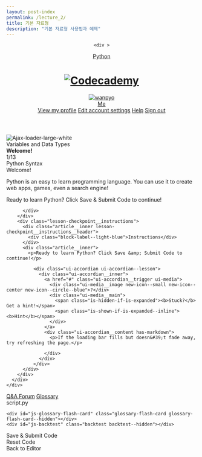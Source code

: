 ```yaml
---
layout: post-index
permalink: /lecture_2/
title: 기본 자료형
description: "기본 자료형 사용법과 예제"
---
```



<!DOCTYPE html>
<html class=' composer' dir='ltr' lang='en' xmlns:fb='https://www.facebook.com/2008/fbml' xmlns:og='http://ogp.me/ns#' xmlns='http://www.w3.org/1999/xhtml'>
<head>
<script>

  (function(i,s,o,g,r,a,m){i['GoogleAnalyticsObject']=r;i[r]=i[r]||function(){
  (i[r].q=i[r].q||[]).push(arguments)},i[r].l=1*new Date();a=s.createElement(o),
  m=s.getElementsByTagName(o)[0];a.async=1;a.src=g;m.parentNode.insertBefore(a,m)
  })(window,document,'script','//www.google-analytics.com/analytics.js','ga');

  ga('create', 'UA-25136408-1', 'codecademy.com');
  ga('send', 'pageview');

  // Sets a ga-custom-dimension on the "hit"
  // - This usage: Indicates that the view was using the non-rebrand (old world)
  ga('set', 'eng:deprecated', "old-ui");

  // chartbeat
  var _sf_startpt=(new Date()).getTime();

// Generic
var root_url = "http://www.codecademy.com/";

// CCDATA
window.CCDATA = {};
CCDATA.env = 'production';
CCDATA.request_host = 'www.codecademy.com';

CCDATA.secureSandboxIndexPath = 'http://cdn-production.codecademy.com/assets/secure/index-c5bf1319f62cb07c26239e761a9ed5c9.html';

CCDATA.asset_host = 'cdn-production.codecademy.com';
CCDATA.assets_compiled = true;

CCDATA.available_locales = 'en|ko|fa|ru|es-AR|ja|fr|zh|fr-FR|pt-BR|de|ky-KG|es|pt|ar';

CCDATA.API_HOST = '/api';

  CCDATA.current_user = {"_id":"54510d5f80ff3310580002c5","created_at":"2014-10-29T11%3A53%3A03-04%3A00","url":"http%3A%2F%2Fwww.codecademy.com%2Fusers%2Fwanpyo","username":"wanpyo","handle":"wanpyo","email":"abcdfo506%40naver.com","name":"","profile_image_url":"http%3A%2F%2Fwww.gravatar.com%2Favatar%2Fbdfe58b3b6965816e1a16470a98cc71a%3Fs%3D140%26d%3Dretro","points":0,"total_points":0,"roles":[],"enabled_experiments":[],"deleted":false};
  CCDATA.current_user.authentication_token = "44RrfMJYcvGUw5yZYoy7"



</script>


<title>Python Syntax | Codecademy</title>
<meta charset='utf-8'>
<meta content='IE=edge,chrome=1' http='{:equiv=&gt;"X-UA-Compatible"}'>
<meta content="Codecademy is the easiest way to learn how to code. It's interactive, fun, and you can do it with your friends." name='description'>
<link href='/favicon.ico' rel='shortcut icon'>
<link href='/blog.rss' rel='alternate' title='Codecademy Blog' type='application/rss+xml'>
<meta content='width=device-width, initial-scale=1.0, user-scalable=no' name='viewport'>



<meta property="fb:app_id" content="212500508799908"/>
<meta property="og:url" content="http://www.codecademy.com/courses/introduction-to-python-6WeG3/0/1?curriculum_id=4f89dab3d788890003000096"/>
<meta property="og:site_name" content="Codecademy"/>

  <meta property="og:type" content="article"/>
  <meta property="og:title" content="Python Syntax"/>
  <meta property="og:description" content="Codecademy is the easiest way to learn how to code. It&#x27;s interactive, fun, and you can do it with your friends."/>


<meta content="authenticity_token" name="csrf-param" />
<meta content="A7C8RXnQs93rCz/IUw4qCFrV08Lm/DRwSii/18epq7I=" name="csrf-token" />

  <link href="http://cdn-production.codecademy.com/assets/application-ltr-4773cb2fd527655d4c7db84e17ce1b67.css" media="screen" rel="stylesheet" type="text/css" />

<link href="http://fonts.googleapis.com/css?family=Open+Sans:100,400,700" media="screen" rel="stylesheet" type="text/css" />
<link href="http://cdn-production.codecademy.com/assets/rebrand/layouts/patch-db27df937e1166ce5a799048d8d7a137.css" media="screen" rel="stylesheet" type="text/css" />

<!--[if gte IE 9]>
<style type="text/css">
  .gradient {filter: none;}
</style>
<![endif]-->

<script src="http://cdn-production.codecademy.com/assets/templates/widgets-en-81534a78963be1efb02824cb3b86c135.js" type="text/javascript"></script>
</head>
<body class='projects show signed_in composer'>
  <script>
  CCDATA.codexHosts = ["http://54.243.202.158:80","http://54.243.202.158:443"];
  CCDATA.codexCredentials = ["1414598007","introduction-to-python-6WeG3.wanpyo","03712ad87ab9e2601083db7448d68032f88a92a6"];
  </script>


<script src="http://cdn-production.codecademy.com/assets/templates/composer-en-c65dd524db77b8b51b0478343b33b977.js" type="text/javascript"></script>


<input type="hidden" id="data-source" value="conserv"/>

<script>
  CCDATA.composer = {};
  CCDATA.composer.experiments = {};
  CCDATA.composer.lastHint = {};
  CCDATA.composer.backtestType = 'cached_invalid_answers';
  CCDATA.composer.course = {"_id":"4fcba68767e7c1000304119b","name":"Python Syntax","projects":[{"id":"4fcbf771153c8a0003022c6a","checkpoints":[{"_id":"4fcbf772c120ab00030236fd","index":0,"code_reset":true,"default_files":[{"filename":"script.py","content":"print \"Welcome to Python!\""}],"entry":"Python is an easy to learn programming language. You can use it to create web apps, games, even a search engine!\n\nReady to learn Python? Click Save \u0026 Submit Code to continue!","entry_html":"\u003Cp\u003EPython is an easy to learn programming language. You can use it to create web apps, games, even a search engine!\u003C/p\u003E\n\n\u003Cp\u003EReady to learn Python? Click Save \u0026amp; Submit Code to continue!\u003C/p\u003E\n","external_resources":["https://ajax.googleapis.com/ajax/libs/jquery/1.7.1/jquery.min.js"],"hint":"If the loading bar fills but doesn't fade away, try refreshing the page.","hint_html":"\u003Cp\u003EIf the loading bar fills but doesn\u0026#39;t fade away, try refreshing the page.\u003C/p\u003E\n","instruction":"Ready to learn Python? Click Save \u0026 Submit Code to continue!","instruction_html":"\u003Cp\u003EReady to learn Python? Click Save \u0026amp; Submit Code to continue!\u003C/p\u003E\n","name":"Welcome!","test_functions":"return True\n","preview_button":false,"is_current_checkpoint":true},{"_id":"4fd2aa84e17f5c000300562b","index":1,"code_reset":true,"default_files":[{"filename":"script.py","content":"# Write your code below!\n"}],"entry":"Creating web apps, games, and search engines all involve storing and working with different types of data. They do so using **variables**. A **variable** stores a piece of data, and gives it a specific name.\n\nFor example:\n\n```\nspam = 5\n```\n\nThe variable `spam` now stores the number `5`.","entry_html":"\u003Cp\u003ECreating web apps, games, and search engines all involve storing and working with different types of data. They do so using \u003Cstrong\u003Evariables\u003C/strong\u003E. A \u003Cstrong\u003Evariable\u003C/strong\u003E stores a piece of data, and gives it a specific name.\u003C/p\u003E\n\n\u003Cp\u003EFor example:\u003C/p\u003E\n\n\u003Cpre\u003E\u003Ccode\u003Espam = 5\n\u003C/code\u003E\u003C/pre\u003E\n\n\u003Cp\u003EThe variable \u003Ccode\u003Espam\u003C/code\u003E now stores the number \u003Ccode\u003E5\u003C/code\u003E.\u003C/p\u003E\n","external_resources":["https://ajax.googleapis.com/ajax/libs/jquery/1.7.1/jquery.min.js"],"hint":"Make sure to put `my_variable` on the left side of the `=`, and `10` on the right.\n\nYou will notice that the window says \"None\" in it when you run the code. This is the \"result\" of your code, but you can generally ignore it.","hint_html":"\u003Cp\u003EMake sure to put \u003Ccode\u003Emy_variable\u003C/code\u003E on the left side of the \u003Ccode\u003E=\u003C/code\u003E, and \u003Ccode\u003E10\u003C/code\u003E on the right.\u003C/p\u003E\n\n\u003Cp\u003EYou will notice that the window says \u0026quot;None\u0026quot; in it when you run the code. This is the \u0026quot;result\u0026quot; of your code, but you can generally ignore it.\u003C/p\u003E\n","instruction":"1. Set the variable `my_variable` equal to the value `10`.\n2. Click the Save \u0026 Submit button to run your code.","instruction_html":"\u003Col\u003E\n\u003Cli\u003ESet the variable \u003Ccode\u003Emy_variable\u003C/code\u003E equal to the value \u003Ccode\u003E10\u003C/code\u003E.\u003C/li\u003E\n\u003Cli\u003EClick the Save \u0026amp; Submit button to run your code.\u003C/li\u003E\n\u003C/ol\u003E\n","name":"Variables","test_functions":"try:\n\tmy_variable\nexcept NameError:\n\treturn \"Did you remember to create a variable called my_variable?\"\n\nif error:\n\treturn \"Your code looks a bit off. Check the Hint if you need help! Here's the error message: \" + str(error)\n\nif my_variable != 10:\n\treturn \"The variable should contain the value 10.\"\n\t\nreturn True\n","preview_button":false,"is_current_checkpoint":false},{"_id":"4fd2acfdb5b9fe000300601e","index":2,"code_reset":true,"default_files":[{"filename":"script.py","content":"# Set the variables to the values listed in the instructions!\n\n"}],"entry":"Great! You just stored a number in a variable. Numbers are one data type we use in programming. A second data type is called a **boolean**. \n\nA **boolean** is like a light switch. It can only have two values. Just like a light switch can only be on or off, a boolean can only be `True` or `False`.\n\nYou can use variables to store booleans like this:\n\n```\na = True\nb = False\n```","entry_html":"\u003Cp\u003EGreat! You just stored a number in a variable. Numbers are one data type we use in programming. A second data type is called a \u003Cstrong\u003Eboolean\u003C/strong\u003E. \u003C/p\u003E\n\n\u003Cp\u003EA \u003Cstrong\u003Eboolean\u003C/strong\u003E is like a light switch. It can only have two values. Just like a light switch can only be on or off, a boolean can only be \u003Ccode\u003ETrue\u003C/code\u003E or \u003Ccode\u003EFalse\u003C/code\u003E.\u003C/p\u003E\n\n\u003Cp\u003EYou can use variables to store booleans like this:\u003C/p\u003E\n\n\u003Cpre\u003E\u003Ccode\u003Ea = True\nb = False\n\u003C/code\u003E\u003C/pre\u003E\n","external_resources":["https://ajax.googleapis.com/ajax/libs/jquery/1.7.1/jquery.min.js"],"hint":"Remember to capitalize `True`!","hint_html":"\u003Cp\u003ERemember to capitalize \u003Ccode\u003ETrue\u003C/code\u003E!\u003C/p\u003E\n","instruction":"Set the following variables to the corresponding values:\n\n1. `my_int` to the value `7`\n2. `my_float` to the value `1.23`\n3. `my_bool` to the value `True`","instruction_html":"\u003Cp\u003ESet the following variables to the corresponding values:\u003C/p\u003E\n\n\u003Col\u003E\n\u003Cli\u003E\u003Ccode\u003Emy_int\u003C/code\u003E to the value \u003Ccode\u003E7\u003C/code\u003E\u003C/li\u003E\n\u003Cli\u003E\u003Ccode\u003Emy_float\u003C/code\u003E to the value \u003Ccode\u003E1.23\u003C/code\u003E\u003C/li\u003E\n\u003Cli\u003E\u003Ccode\u003Emy_bool\u003C/code\u003E to the value \u003Ccode\u003ETrue\u003C/code\u003E\u003C/li\u003E\n\u003C/ol\u003E\n","name":"Booleans","test_functions":"try:\n\tmy_int\nexcept NameError:\n\treturn \"Did you define a variable called my_int?\"\n\ntry:\n\tmy_float\nexcept NameError:\n\treturn \"Did you define a variable called my_float?\"\n\ntry:\n\tmy_bool\nexcept NameError:\n\treturn \"Did you define a variable called my_bool?\"\n\nif my_int != 7:\n\treturn \"The variable my_int should have the value 7.\"\n\nif my_float != 1.23:\n\treturn \"The variable my_float should have the value 1.23.\"\n\t\nif my_bool != True:\n\treturn \"The variable my_bool should have the value True.\"\n\n\"\"\" Cant print from SCT in current setup\nprint \"Python detected the following datatypes:\"\nprint \"my_int is of\", type(my_int)\nprint \"my_float is of\", type(my_float)\nprint \"my_bool is of\", type(my_bool)\n\"\"\"\n\nif error: \n    return \"Something in your code isn't right! Reread the instructions and check the hint for some help. Here's the error message: \" + str(error)\nreturn True\n","preview_button":false,"is_current_checkpoint":false},{"_id":"4fd2aff3b5b9fe000300684b","index":3,"code_reset":true,"default_files":[{"filename":"script.py","content":"# my_int is set to 7 below. What do you think\n# will happen if we reset it to 3 and print the result?\n\nmy_int = 7\n\n# Change the value of my_int to 3 on line 8!\n\nmy_int =\n\n# Here's some code that will print my_int to the console:\n# The print keyword will be covered in detail soon!\n\nprint my_int"}],"entry":"Now you know how to use variables to store values.\n\nSay `my_int = 7`. You can change the value of a variable by \"reassigning\" it, like this:\n\n```\nmy_int = 3\n```","entry_html":"\u003Cp\u003ENow you know how to use variables to store values.\u003C/p\u003E\n\n\u003Cp\u003ESay \u003Ccode\u003Emy_int = 7\u003C/code\u003E. You can change the value of a variable by \u0026quot;reassigning\u0026quot; it, like this:\u003C/p\u003E\n\n\u003Cpre\u003E\u003Ccode\u003Emy_int = 3\n\u003C/code\u003E\u003C/pre\u003E\n","external_resources":["https://ajax.googleapis.com/ajax/libs/jquery/1.7.1/jquery.min.js"],"hint":"All you need to do is type `3` after the equals sign on line 8.","hint_html":"\u003Cp\u003EAll you need to do is type \u003Ccode\u003E3\u003C/code\u003E after the equals sign on \u003Ca href=\"javascript:void(0)\" class=\"line-no\" data-from=\"8\" data-to=\"\"\u003Eline 8\u003C/a\u003E.\u003C/p\u003E\n","instruction":"Try it and see! Change the value of `my_int` from `7` to `3` in the editor","instruction_html":"\u003Cp\u003ETry it and see! Change the value of \u003Ccode\u003Emy_int\u003C/code\u003E from \u003Ccode\u003E7\u003C/code\u003E to \u003Ccode\u003E3\u003C/code\u003E in the editor\u003C/p\u003E\n","name":"You've Been Reassigned","test_functions":"if error:\n\treturn \"Did you remember to complete the code on line 8? Your code threw the following error: \" + str(error)\n\t\ntry:\n    if my_int != 3:\n    \treturn \"It looks like my_int is %s instead of 3.\" % str(my_int)\nexcept NameError as ne:\n    return \"Make sure that my_int is properly defined! Your code threw the following NameError: \" + str(ne)\nexcept Exception as e:\n    return \"Your code seems to have the following error: \" + str(e)\n    \nreturn True\n","preview_button":false,"is_current_checkpoint":false}],"description":"Python was developed to be clear, powerful, and fun to use. We'll start with a quick note on what Python is and how it's used, then we'll jump right into writing code! This course assumes no prior knowledge in Python.","name":"Variables and Data Types","checkpoints_count":4,"completed_checkpoints_count":0,"is_current_project":true,"index":0,"completed":false,"author":{"_id":"4f04f1847057120003006c12","handle":"Eric Weinstein","profile_image_url":"https://codecademy-production.s3.amazonaws.com/profile_thumbnail/50b7d7b3cf6c0f9b11000087_795211733.jpg?AWSAccessKeyId=AKIAI7LDEVVIL32I5WXQ\u0026Expires=1414601607\u0026Signature=bDzdMOBQcYm2P6D4vJ2R6EaXAGc%3D","self_url":"/v1/users/4f04f1847057120003006c12"},"continue_to_section":{"name":"Whitespace and Statements","url":"http://www.codecademy.com/courses/introduction-to-python-6WeG3/1?curriculum_id=4f89dab3d788890003000096"}},{"id":"4fcba68767e7c1000304119c","checkpoints":[{"_id":"4fcd6741b84bbb0003024e1b","index":0,"code_reset":true,"default_files":[{"filename":"script.py","content":"def spam():\neggs = 12\nreturn eggs\n        \nprint spam()"}],"entry":"In Python, whitespace is used to structure code. Whitespace is important, so you have to be careful with how you use it.","entry_html":"\u003Cp\u003EIn Python, whitespace is used to structure code. Whitespace is important, so you have to be careful with how you use it.\u003C/p\u003E\n","external_resources":["https://ajax.googleapis.com/ajax/libs/jquery/1.7.1/jquery.min.js"],"hint":null,"hint_html":null,"instruction":"The code on the right is badly formatted. Hit \"Save \u0026 Submit Code\" to see what happens.\n\nYou should see an error message. We'll fix it in the next exercise!","instruction_html":"\u003Cp\u003EThe code on the right is badly formatted. Hit \u0026quot;Save \u0026amp; Submit Code\u0026quot; to see what happens.\u003C/p\u003E\n\n\u003Cp\u003EYou should see an error message. We\u0026#39;ll fix it in the next exercise!\u003C/p\u003E\n","name":"Whitespace","test_functions":"if type(error) == IndentationError:\n\tprint \"This code is badly formatted on purpose! Go on to the next exercise to see correct formatting.\"\nreturn True\n","preview_button":false,"is_current_checkpoint":false},{"_id":"4fd2b467e17f5c0003006fc8","index":1,"code_reset":true,"default_files":[{"filename":"script.py","content":"def spam():\neggs = 12\nreturn eggs\n        \nprint spam()"}],"entry":"Now let's examine the error from the last lesson:\n\n```\nIndentationError: expected an indented block\n```\n\nYou'll get this error whenever your whitespace is off. ","entry_html":"\u003Cp\u003ENow let\u0026#39;s examine the error from the last lesson:\u003C/p\u003E\n\n\u003Cpre\u003E\u003Ccode\u003EIndentationError: expected an indented block\n\u003C/code\u003E\u003C/pre\u003E\n\n\u003Cp\u003EYou\u0026#39;ll get this error whenever your whitespace is off. \u003C/p\u003E\n","external_resources":["https://ajax.googleapis.com/ajax/libs/jquery/1.7.1/jquery.min.js"],"hint":"Your code should look something like this:\n\n```python\ndef spam():\n    eggs = 12\n    return eggs\n\nprint spam()\n```","hint_html":"\u003Cp\u003EYour code should look something like this:\u003C/p\u003E\n\n\u003Cpre\u003E\u003Ccode class=\"python\"\u003Edef spam():\n    eggs = 12\n    return eggs\n\nprint spam()\n\u003C/code\u003E\u003C/pre\u003E\n","instruction":"Properly indent the code with four spaces before eggs on line 2 and another four before return on line 3.\n\nYou should indent your code with four spaces.","instruction_html":"\u003Cp\u003EProperly indent the code with four spaces before eggs on \u003Ca href=\"javascript:void(0)\" class=\"line-no\" data-from=\"2\" data-to=\"\"\u003Eline 2\u003C/a\u003E and another four before return on \u003Ca href=\"javascript:void(0)\" class=\"line-no\" data-from=\"3\" data-to=\"\"\u003Eline 3\u003C/a\u003E.\u003C/p\u003E\n\n\u003Cp\u003EYou should indent your code with four spaces.\u003C/p\u003E\n","name":"Whitespace Means Right Space","test_functions":"if error:\n\treturn \"Check your indentation and make sure your code is correct. Check the hint if you need help. Your code threw the following error: \" + str(error)\n\nif spam() != 12:\n\treturn \"Did you indent lines 2 and 3 with four spaces?\"\nif len(CC.prints()) \u003C 1:\n\treturn \"It looks like you didn't print anything! Make sure not to indent the print statement!\"\nreturn True\n","preview_button":false,"is_current_checkpoint":false},{"_id":"4fd2b5c672cf5000030074fd","index":2,"code_reset":true,"default_files":[{"filename":"script.py","content":""}],"entry":"The window in the top right corner of the page is called the interpreter. The interpreter runs your code line by line, and checks for any errors.\n\n```python\ncats = 3\n```\n\nIn the above example, we create a variable `cats` and assign it the value of `3`.","entry_html":"\u003Cp\u003EThe window in the top right corner of the page is called the interpreter. The interpreter runs your code line by line, and checks for any errors.\u003C/p\u003E\n\n\u003Cpre\u003E\u003Ccode class=\"python\"\u003Ecats = 3\n\u003C/code\u003E\u003C/pre\u003E\n\n\u003Cp\u003EIn the above example, we create a variable \u003Ccode\u003Ecats\u003C/code\u003E and assign it the value of \u003Ccode\u003E3\u003C/code\u003E.\u003C/p\u003E\n","external_resources":["https://ajax.googleapis.com/ajax/libs/jquery/1.7.1/jquery.min.js"],"hint":"Remember, you assign values with the `=` sign, like so:\n\n```python\nexample_variable = True\n```","hint_html":"\u003Cp\u003ERemember, you assign values with the \u003Ccode\u003E=\u003C/code\u003E sign, like so:\u003C/p\u003E\n\n\u003Cpre\u003E\u003Ccode class=\"python\"\u003Eexample_variable = True\n\u003C/code\u003E\u003C/pre\u003E\n","instruction":"1. Create a variable called `spam` and assign it the value of `True`.\n2. Create a variable called `eggs` and assign it the value of `False`.","instruction_html":"\u003Col\u003E\n\u003Cli\u003ECreate a variable called \u003Ccode\u003Espam\u003C/code\u003E and assign it the value of \u003Ccode\u003ETrue\u003C/code\u003E.\u003C/li\u003E\n\u003Cli\u003ECreate a variable called \u003Ccode\u003Eeggs\u003C/code\u003E and assign it the value of \u003Ccode\u003EFalse\u003C/code\u003E.\u003C/li\u003E\n\u003C/ol\u003E\n","name":"A Matter of Interpretation","test_functions":"try:\n\tspam\nexcept NameError:\n\treturn \"Did you define a variable called spam?\"\n\ntry:\n\teggs\nexcept NameError:\n\treturn \"Did you define a variable called eggs?\"\n\nif error:\n\treturn \" You have an error in your code! Look for variable name typos or improper use of the = operator. And check the error message for more details: \" + str(error)\n\t\nif not (spam is True):\n\treturn \"The variable spam should have the value True!\"\nif not (eggs is False):\n\treturn \"The variable eggs should have the value False!\"\n\nreturn True\n","preview_button":false,"is_current_checkpoint":false}],"description":"Now that you're getting the hang of variables, values, and assignment (think of them like the subjects, objects, and verbs of English sentences), let's take a look at whitespace and statements: the sentences of our new Python language.","name":"Whitespace and Statements","checkpoints_count":3,"completed_checkpoints_count":0,"is_current_project":false,"index":1,"completed":false,"author":{"_id":"4f04f1847057120003006c12","handle":"Eric Weinstein","profile_image_url":"https://codecademy-production.s3.amazonaws.com/profile_thumbnail/50b7d7b3cf6c0f9b11000087_795211733.jpg?AWSAccessKeyId=AKIAI7LDEVVIL32I5WXQ\u0026Expires=1414601607\u0026Signature=bDzdMOBQcYm2P6D4vJ2R6EaXAGc%3D","self_url":"/v1/users/4f04f1847057120003006c12"},"continue_to_section":{"name":"Comments","url":"http://www.codecademy.com/courses/introduction-to-python-6WeG3/2?curriculum_id=4f89dab3d788890003000096"}},{"id":"4fd01880459159000302d648","checkpoints":[{"_id":"4fd01881891c87000302de05","index":0,"code_reset":true,"default_files":[{"filename":"script.py","content":"\n\nmysterious_variable = 42"}],"entry":"You probably saw us use the `#` sign a few times in earlier exercises.  The `#` sign is for comments. A comment is a line of text that Python won't try to run as code. It's just for humans to read.\n\nComments make your program easier to understand. When you look back at your code or others want to collaborate with you, they can read your comments and easily figure out what your code does.","entry_html":"\u003Cp\u003EYou probably saw us use the \u003Ccode\u003E#\u003C/code\u003E sign a few times in earlier exercises.  The \u003Ccode\u003E#\u003C/code\u003E sign is for comments. A comment is a line of text that Python won\u0026#39;t try to run as code. It\u0026#39;s just for humans to read.\u003C/p\u003E\n\n\u003Cp\u003EComments make your program easier to understand. When you look back at your code or others want to collaborate with you, they can read your comments and easily figure out what your code does.\u003C/p\u003E\n","external_resources":["https://ajax.googleapis.com/ajax/libs/jquery/1.7.1/jquery.min.js"],"hint":"You comment could be something like this:\n\n```python\n# What is the value of mysterious_variable?\n```\n\nNote that if you delete `mysterious_variable`, you may see an error in the console. You can ignore it. ","hint_html":"\u003Cp\u003EYou comment could be something like this:\u003C/p\u003E\n\n\u003Cpre\u003E\u003Ccode class=\"python\"\u003E# What is the value of mysterious_variable?\n\u003C/code\u003E\u003C/pre\u003E\n\n\u003Cp\u003ENote that if you delete \u003Ccode\u003Emysterious_variable\u003C/code\u003E, you may see an error in the console. You can ignore it. \u003C/p\u003E\n","instruction":"Write a comment on line 1. Make sure it starts with `#`. It can say anything you like.","instruction_html":"\u003Cp\u003EWrite a comment on \u003Ca href=\"javascript:void(0)\" class=\"line-no\" data-from=\"1\" data-to=\"\"\u003Eline 1\u003C/a\u003E. Make sure it starts with \u003Ccode\u003E#\u003C/code\u003E. It can say anything you like.\u003C/p\u003E\n","name":"Single Line Comments","test_functions":"if not '#' in code:\n\treturn \"Did you include a comment in your code?\"\ntry:\n    return True\nexcept SyntaxError: #error may be thrown if the only thing in the code is a comment\n\treturn True","preview_button":false,"is_current_checkpoint":false},{"_id":"4fd2bac8b5ef32000300820b","index":1,"code_reset":true,"default_files":[{"filename":"script.py","content":""}],"entry":"The `#` sign will only comment out a single line. While you could write a multi-line comment, starting each line with `#`, that can be a pain.\n\nInstead, for multi-line comments, you can include the whole block in a set of triple quotation marks:\n\n```\n\"\"\"Sipping from your cup 'til it runneth over,\nHoly Grail.\n\"\"\"\n```","entry_html":"\u003Cp\u003EThe \u003Ccode\u003E#\u003C/code\u003E sign will only comment out a single line. While you could write a multi-line comment, starting each line with \u003Ccode\u003E#\u003C/code\u003E, that can be a pain.\u003C/p\u003E\n\n\u003Cp\u003EInstead, for multi-line comments, you can include the whole block in a set of triple quotation marks:\u003C/p\u003E\n\n\u003Cpre\u003E\u003Ccode\u003E\u0026quot;\u0026quot;\u0026quot;Sipping from your cup \u0026#39;til it runneth over,\nHoly Grail.\n\u0026quot;\u0026quot;\u0026quot;\n\u003C/code\u003E\u003C/pre\u003E\n","external_resources":["https://ajax.googleapis.com/ajax/libs/jquery/1.7.1/jquery.min.js"],"hint":"Your multiline comment is just a regular phrase or sentence starting with `\"\"\"` and ending with `\"\"\"`. No `#` needed at all!","hint_html":"\u003Cp\u003EYour multiline comment is just a regular phrase or sentence starting with \u003Ccode\u003E\u0026quot;\u0026quot;\u0026quot;\u003C/code\u003E and ending with \u003Ccode\u003E\u0026quot;\u0026quot;\u0026quot;\u003C/code\u003E. No \u003Ccode\u003E#\u003C/code\u003E needed at all!\u003C/p\u003E\n","instruction":"Write a multi-line comment in the editor. It can be any text you'd like!","instruction_html":"\u003Cp\u003EWrite a multi-line comment in the editor. It can be any text you\u0026#39;d like!\u003C/p\u003E\n","name":"Multi-Line Comments","test_functions":"if error:\n\treturn \"Your code looks a bit off. Check the Hint if you need help! Your code threw the following error: \" + str(error)\n\nif not '\"\"\"' in code and not \"'''\" in code:\n\treturn \"Did you remember to write a multi-line comment?\"\n\nreturn True\n","preview_button":false,"is_current_checkpoint":false}],"description":"Good comments make programs more readable and will help you diagnose problems when they arise. Get in the habit of commenting up your code!","name":"Comments","checkpoints_count":2,"completed_checkpoints_count":0,"is_current_project":false,"index":2,"completed":false,"author":{"_id":"4f04f1847057120003006c12","handle":"Eric Weinstein","profile_image_url":"https://codecademy-production.s3.amazonaws.com/profile_thumbnail/50b7d7b3cf6c0f9b11000087_795211733.jpg?AWSAccessKeyId=AKIAI7LDEVVIL32I5WXQ\u0026Expires=1414601607\u0026Signature=bDzdMOBQcYm2P6D4vJ2R6EaXAGc%3D","self_url":"/v1/users/4f04f1847057120003006c12"},"continue_to_section":{"name":"Math Operations","url":"http://www.codecademy.com/courses/introduction-to-python-6WeG3/3?curriculum_id=4f89dab3d788890003000096"}},{"id":"4fd2ab713a16460003005831","checkpoints":[{"_id":"4fd2ab724e68d50003005c5d","index":0,"code_reset":true,"default_files":[{"filename":"script.py","content":"# Set count_to equal to the sum of two big numbers\n\n\n\nprint count_to"}],"entry":"Great! Now let's do some math. You can add, subtract, multiply, divide numbers like this\n\n```python\naddition = 72 + 23\nsubtraction = 108 - 204\nmultiplication = 108 * 0.5\ndivision = 108 / 9\n```","entry_html":"\u003Cp\u003EGreat! Now let\u0026#39;s do some math. You can add, subtract, multiply, divide numbers like this\u003C/p\u003E\n\n\u003Cpre\u003E\u003Ccode class=\"python\"\u003Eaddition = 72 + 23\nsubtraction = 108 - 204\nmultiplication = 108 * 0.5\ndivision = 108 / 9\n\u003C/code\u003E\u003C/pre\u003E\n","external_resources":["https://ajax.googleapis.com/ajax/libs/jquery/1.7.1/jquery.min.js"],"hint":"Remember, you can set a variable equal to a value with\n\n```python\nvariable_name = # Add your value here!\n```","hint_html":"\u003Cp\u003ERemember, you can set a variable equal to a value with\u003C/p\u003E\n\n\u003Cpre\u003E\u003Ccode class=\"python\"\u003Evariable_name = # Add your value here!\n\u003C/code\u003E\u003C/pre\u003E\n","instruction":"Set the variable `count_to` equal to the sum of two big numbers.","instruction_html":"\u003Cp\u003ESet the variable \u003Ccode\u003Ecount_to\u003C/code\u003E equal to the sum of two big numbers.\u003C/p\u003E\n","name":"Math","test_functions":"try:\n\tcount_to\nexcept NameError:\n\treturn \"Did you create a variable called count_to?\"\n\nif error:\n\treturn \"Your code looks a bit off. Check the Hint if you need help! Your code threw the following error: \" + str(error)\n\nif not '+' in code:\n\treturn \"Did you remember to use 30 + 50 in your code?\"\n\nif count_to \u003C= 3:\n\treturn \"Add two big numbers that sum to more than %s.\" % str(count_to)\n\nreturn True\n","preview_button":false,"is_current_checkpoint":false},{"_id":"4fd2c374f361fd000300094e","index":1,"code_reset":true,"default_files":[{"filename":"script.py","content":"#Set eggs equal to 100 using exponentiation on line 3!\n\neggs =\n\nprint eggs"}],"entry":"All that math can be done on a calculator, so why use Python? Because you can combine math with other data types (e.g. **booleans**) and commands to create useful programs. Calculators just stick to numbers. \n\nNow let's work with exponents.\n\n```\neight = 2 ** 3\n```\n\nIn the above example, we create a new variable called `eight` and set it to `8`, or the result of 2 to the power to 3 (2^3).\n\nNotice that we use `**` instead of `*` or the multiplication operator.","entry_html":"\u003Cp\u003EAll that math can be done on a calculator, so why use Python? Because you can combine math with other data types (e.g. \u003Cstrong\u003Ebooleans\u003C/strong\u003E) and commands to create useful programs. Calculators just stick to numbers. \u003C/p\u003E\n\n\u003Cp\u003ENow let\u0026#39;s work with exponents.\u003C/p\u003E\n\n\u003Cpre\u003E\u003Ccode\u003Eeight = 2 ** 3\n\u003C/code\u003E\u003C/pre\u003E\n\n\u003Cp\u003EIn the above example, we create a new variable called \u003Ccode\u003Eeight\u003C/code\u003E and set it to \u003Ccode\u003E8\u003C/code\u003E, or the result of 2 to the power to 3 (2^3).\u003C/p\u003E\n\n\u003Cp\u003ENotice that we use \u003Ccode\u003E**\u003C/code\u003E instead of \u003Ccode\u003E*\u003C/code\u003E or the multiplication operator.\u003C/p\u003E\n","external_resources":["https://ajax.googleapis.com/ajax/libs/jquery/1.7.1/jquery.min.js"],"hint":null,"hint_html":null,"instruction":"Create a new variable called `eggs` and use exponents to set `eggs` equal 100.\n\nTry raising 10 to the power of 2.","instruction_html":"\u003Cp\u003ECreate a new variable called \u003Ccode\u003Eeggs\u003C/code\u003E and use exponents to set \u003Ccode\u003Eeggs\u003C/code\u003E equal 100.\u003C/p\u003E\n\n\u003Cp\u003ETry raising 10 to the power of 2.\u003C/p\u003E\n","name":"Exponentiation","test_functions":"if error:\n    return \"Your code looks a bit off. Check the Hint if you need help! Your code threw the following error: \" + str(error)\n\nif not '**' in code:\n\treturn \"Did you use ** in your code?\"\ntry:\n    if eggs != 100:\n        return \"It looks like eggs is %s instead of 100.\" % str(eggs)\nexcept NameError as ne:\n    return \"Make sure eggs is properly defined! Your code threw the following NameError: \" + str(ne)\nexcept Exception as e:\n    return \"Your code threw the following error: \" + str(e)\nreturn True\n","preview_button":false,"is_current_checkpoint":false},{"_id":"4fd2c37b7d163d0003000ad9","index":2,"code_reset":true,"default_files":[{"filename":"script.py","content":"#Set spam equal to 1 using modulo on line 3!\n\nspam =\n\nprint spam"}],"entry":"Our final operator is **modulo**. **Modulo** returns the remainder from a division. So, if you type `3 % 2`, it will return `1`, because 2 goes into 3 evenly once, with 1 left over.","entry_html":"\u003Cp\u003EOur final operator is \u003Cstrong\u003Emodulo\u003C/strong\u003E. \u003Cstrong\u003EModulo\u003C/strong\u003E returns the remainder from a division. So, if you type \u003Ccode\u003E3 % 2\u003C/code\u003E, it will return \u003Ccode\u003E1\u003C/code\u003E, because 2 goes into 3 evenly once, with 1 left over.\u003C/p\u003E\n","external_resources":["https://ajax.googleapis.com/ajax/libs/jquery/1.7.1/jquery.min.js"],"hint":"Any odd number `% 2` will equal 1 (since dividing any odd number by 2 always leaves 1 as a remainder).\n\nRemember that you can't divide by 0 or you will get an error. Same goes for `%`. `10 % 0` will cause an error!","hint_html":"\u003Cp\u003EAny odd number \u003Ccode\u003E% 2\u003C/code\u003E will equal 1 (since dividing any odd number by 2 always leaves 1 as a remainder).\u003C/p\u003E\n\n\u003Cp\u003ERemember that you can\u0026#39;t divide by 0 or you will get an error. Same goes for \u003Ccode\u003E%\u003C/code\u003E. \u003Ccode\u003E10 % 0\u003C/code\u003E will cause an error!\u003C/p\u003E\n","instruction":"Use modulo to set `spam` equal to `1`. You can use any two numbers that will leave a remainder of `1` to do this.","instruction_html":"\u003Cp\u003EUse modulo to set \u003Ccode\u003Espam\u003C/code\u003E equal to \u003Ccode\u003E1\u003C/code\u003E. You can use any two numbers that will leave a remainder of \u003Ccode\u003E1\u003C/code\u003E to do this.\u003C/p\u003E\n","name":"Modulo","test_functions":"if error:\n    return \"Your code looks a bit off. Check the Hint if you need help! Your code threw the following error: \" + str(error)\n\nif not '%' in code:\n\treturn \"Make sure to use % in your code.\"\ntry:\n    if spam != 1:\n        return \"It looks like spam is %s instead of 1.\" % str(spam)\nexcept NameError as ne:\n    return \"Make sure spam is properly defined! Your code threw the following NameError: \" + str(ne)\nexcept Exception as e:\n    return \"Your code threw the following error: \" + str(e)\n\nreturn True\n","preview_button":false,"is_current_checkpoint":false}],"description":"If all we could do in Python were declare variables and write comments, it wouldn't be very exciting. Thankfully, that's not the case\u2014we can combine and manipulate data to create powerful, flexible programs to suit our needs.","name":"Math Operations","checkpoints_count":3,"completed_checkpoints_count":0,"is_current_project":false,"index":3,"completed":false,"author":{"_id":"4f04f1847057120003006c12","handle":"Eric Weinstein","profile_image_url":"https://codecademy-production.s3.amazonaws.com/profile_thumbnail/50b7d7b3cf6c0f9b11000087_795211733.jpg?AWSAccessKeyId=AKIAI7LDEVVIL32I5WXQ\u0026Expires=1414601607\u0026Signature=bDzdMOBQcYm2P6D4vJ2R6EaXAGc%3D","self_url":"/v1/users/4f04f1847057120003006c12"},"continue_to_section":{"name":"Review","url":"http://www.codecademy.com/courses/introduction-to-python-6WeG3/4?curriculum_id=4f89dab3d788890003000096"}},{"id":"4fd2ab977f4af30003005714","checkpoints":[{"_id":"4fd2ab984f76ab0003005dcf","index":0,"code_reset":true,"default_files":[{"filename":"script.py","content":""}],"entry":"Nice work! So far, you've learned about:\n* **Variables**, which store values for later use\n* **Data types**, such as numbers and booleans\n* **Whitespace**, which separates statements\n* **Comments**, which make your code easier to read\n* **Arithmetic operations**, including `+`, `-`, `*`, `/`, `**`, and `%`","entry_html":"\u003Cp\u003ENice work! So far, you\u0026#39;ve learned about:\u003C/p\u003E\n\n\u003Cul\u003E\n\u003Cli\u003E\u003Cstrong\u003EVariables\u003C/strong\u003E, which store values for later use\u003C/li\u003E\n\u003Cli\u003E\u003Cstrong\u003EData types\u003C/strong\u003E, such as numbers and booleans\u003C/li\u003E\n\u003Cli\u003E\u003Cstrong\u003EWhitespace\u003C/strong\u003E, which separates statements\u003C/li\u003E\n\u003Cli\u003E\u003Cstrong\u003EComments\u003C/strong\u003E, which make your code easier to read\u003C/li\u003E\n\u003Cli\u003E\u003Cstrong\u003EArithmetic operations\u003C/strong\u003E, including \u003Ccode\u003E+\u003C/code\u003E, \u003Ccode\u003E-\u003C/code\u003E, \u003Ccode\u003E*\u003C/code\u003E, \u003Ccode\u003E/\u003C/code\u003E, \u003Ccode\u003E**\u003C/code\u003E, and \u003Ccode\u003E%\u003C/code\u003E\u003C/li\u003E\n\u003C/ul\u003E\n","external_resources":["https://ajax.googleapis.com/ajax/libs/jquery/1.7.1/jquery.min.js"],"hint":"You can use arithmetic operators directly on variables! Remember, `python` squared means `python ** 2`.\n\nNote that the name of the variable `monty_python` has nothing to do with the name of the variables `monty` and `python`. We just decided to use these variable names because Python people love Monty Python's Flying Circus!","hint_html":"\u003Cp\u003EYou can use arithmetic operators directly on variables! Remember, \u003Ccode\u003Epython\u003C/code\u003E squared means \u003Ccode\u003Epython ** 2\u003C/code\u003E.\u003C/p\u003E\n\n\u003Cp\u003ENote that the name of the variable \u003Ccode\u003Emonty_python\u003C/code\u003E has nothing to do with the name of the variables \u003Ccode\u003Emonty\u003C/code\u003E and \u003Ccode\u003Epython\u003C/code\u003E. We just decided to use these variable names because Python people love Monty Python\u0026#39;s Flying Circus!\u003C/p\u003E\n","instruction":"Let's put our knowledge to work.\n\n1. Write a single-line comment on line 1. It can be anything! (Make sure it starts with `#`)\n2. Set the variable `monty` equal to `True`.\n3. Set another variable `python` equal to `1.234`.\n4. Set a third variable `monty_python` equal to `python` squared.","instruction_html":"\u003Cp\u003ELet\u0026#39;s put our knowledge to work.\u003C/p\u003E\n\n\u003Col\u003E\n\u003Cli\u003EWrite a single-line comment on \u003Ca href=\"javascript:void(0)\" class=\"line-no\" data-from=\"1\" data-to=\"\"\u003Eline 1\u003C/a\u003E. It can be anything! (Make sure it starts with \u003Ccode\u003E#\u003C/code\u003E)\u003C/li\u003E\n\u003Cli\u003ESet the variable \u003Ccode\u003Emonty\u003C/code\u003E equal to \u003Ccode\u003ETrue\u003C/code\u003E.\u003C/li\u003E\n\u003Cli\u003ESet another variable \u003Ccode\u003Epython\u003C/code\u003E equal to \u003Ccode\u003E1.234\u003C/code\u003E.\u003C/li\u003E\n\u003Cli\u003ESet a third variable \u003Ccode\u003Emonty_python\u003C/code\u003E equal to \u003Ccode\u003Epython\u003C/code\u003E squared.\u003C/li\u003E\n\u003C/ol\u003E\n","name":"Bringing It All Together","test_functions":"try:\n\tmonty\nexcept NameError:\n\treturn \"Did you create a variable called monty?\"\n\ntry: \n\tpython\nexcept NameError:\n\treturn \"Did you create a variable called python?\"\n\ntry:\n\tmonty_python\nexcept NameError:\n\treturn \"Did you create a variable called monty_python?\"\n\nif error:\n\treturn \"Your code looks a bit off. Feel free to peek back at earlier exercises if you need help! Your code threw the following error: \" + str(error)\n\nif not '#' in code:\n\treturn \"Did you remember to add your comment on line 1?\"\n\nif not (monty is True):\n\treturn \"Did you set the monty variable to True?\"\n\nif python != 1.234:\n\treturn \"It looks like python is %s instead of 1.234.\" % str(python)\n\nif monty_python != python ** 2:\n\treturn \"It looks like monty_python is not equal to python squared.\"\n\nreturn True\n","preview_button":false,"is_current_checkpoint":false}],"description":"Rock on! Let's take a minute to review what you've learned.","name":"Review","checkpoints_count":1,"completed_checkpoints_count":0,"is_current_project":false,"index":4,"completed":false,"author":{"_id":"4f04f1847057120003006c12","handle":"Eric Weinstein","profile_image_url":"https://codecademy-production.s3.amazonaws.com/profile_thumbnail/50b7d7b3cf6c0f9b11000087_795211733.jpg?AWSAccessKeyId=AKIAI7LDEVVIL32I5WXQ\u0026Expires=1414601607\u0026Signature=bDzdMOBQcYm2P6D4vJ2R6EaXAGc%3D","self_url":"/v1/users/4f04f1847057120003006c12"},"continue_to_course":{"name":"Tip Calculator","url":"http://www.codecademy.com/courses/python-beginner-GB6hM/?curriculum_id=4f89dab3d788890003000096"}}],"mode":"cli","language":"Python","is_php":false,"return_to":{"name":"Python","url":"http://www.codecademy.com/en/tracks/python"},"project_index":0,"course_progress_percentage":0,"course_exercises_index":1,"course_exercises_total":13,"continue_to_course":{"name":"Tip Calculator","url":"http://www.codecademy.com/courses/python-beginner-GB6hM/?curriculum_id=4f89dab3d788890003000096"},"author":{"_id":"4f04f1847057120003006c12","handle":"Eric Weinstein","profile_image_url":"https://codecademy-production.s3.amazonaws.com/profile_thumbnail/50b7d7b3cf6c0f9b11000087_795211733.jpg?AWSAccessKeyId=AKIAI7LDEVVIL32I5WXQ\u0026Expires=1414601607\u0026Signature=bDzdMOBQcYm2P6D4vJ2R6EaXAGc%3D","self_url":"/v1/users/4f04f1847057120003006c12"}};
  CCDATA.composer.current_checkpoint_index = 0;
  CCDATA.composer.intro = true;
  CCDATA.composer.lintHintShown = {};
</script>
<header class="main">
  
    <div >

<a href="http://www.codecademy.com/en/tracks/python" class="lesson__back-nav ui-header__link fl">
  <div class="ui-media lesson__track-wrapper">
    <div class="ui-media__image">
      <div class="new-icon new-icon--medium new-icon--back-arrow"></div>
    </div>
    <div class="ui-media__main">
        Python
    </div>
  </div>
</a>
<h1 class="logo">
  <a href="/" class="ui-header__logo--rebrand">
    <img alt="Codecademy" src="http://cdn-production.codecademy.com/assets/logo/logo--teal-d10b21a45b84379f184aa74fbd19ab8c.svg" />
</a></h1>

<div class="ui-header__me lesson__me-wrapper">
  <a href="#" class="ui-header__link ui-media" data-toggle="dropdown" data-target="#user-menu">
  <div class="ui-media__image">
    <img alt="wanpyo" class="ui-header__avatar" src="http://www.gravatar.com/avatar/bdfe58b3b6965816e1a16470a98cc71a?s=140&amp;d=retro" />
  </div>
  <div class="ui-media__main">
    Me <span class="ui-button__dropdown-arrow"></span>
  </div>
</a>
<div id="user-menu" class="app__user-menu ui-dropdown ui-dropdown--light ui-dropdown--checkpoints ui-dropdown--arrow-on-top">
<div class="ui-dropdown__arrow__container"><div class="ui-dropdown__arrow"></div><div class="ui-dropdown__arrow-border__container"><div class="ui-dropdown__arrow-border"></div></div></div>
  <div class="block-list">
    <a href="/users/wanpyo" class="block-list__item">View my profile</a>
    <a href="/users/54510d5f80ff3310580002c5/edit" class="block-list__item">Edit account settings</a>
    <a href="/help" class="block-list__item" id="help-nav">Help</a>
    <a href="/sign_out" class="block-list__item">Sign out</a>
  </div>
</div>

</div>
<div id="connection-state">
  <div class="msg"></div>
</div>
<div id="notices"></div>
</div>

</header>
<div class="ui-overlay ui-overlay--dark ui-overlay--lesson js-lesson-loading-overlay is-shown">
  <img alt="Ajax-loader-large-white" class="loader" src="http://cdn-production.codecademy.com/assets/ajax-loader-large-white-d4ed9d7ce3211d967fd1285cd84a1734.gif" />
</div>
<div >
<div class="lesson-left-bar" >
  <div class="js-lesson-left-bar">
      <div class="lesson-nav ui-dropdown ui-dropdown--light ui-dropdown--checkpoints ui-dropdown--arrow-on-top js-checkpoints">
  <div class="ui-dropdown__arrow__container">
    <div class="ui-dropdown__arrow"></div>
    <div class="ui-dropdown__arrow-border__container">
      <div class="ui-dropdown__arrow-border"></div>
    </div>
  </div>

  <div class="block-list ui-counter ui-counter--bold">
    <a class="block-list__item ui-media ui-media--reverse lesson-nav__section js-section is-active">
      <div class="ui-media__image">
      </div>
      <div class="ui-media__main">
        Variables and Data Types
      </div>
    </a>
    <div class="js-section__content" data-index="0">
      <div class="block-list lesson-nav__exercises">
        <a class="block-list__item ui-media lesson-nav__exercise js-switch-checkpoint" data-index="0">
          <div class="ui-media__image new-icon new-icon--small
           new-icon--checkpoint--current
">
          </div>
          <div class="ui-media__main">
            <div class="ui-counter__item">
              <strong>Welcome!</strong>
            </div>
          </div>
        </a>
        <a class="block-list__item ui-media lesson-nav__exercise js-switch-checkpoint" data-index="1">
          <div class="ui-media__image new-icon new-icon--small
          
            
             new-icon--checkpoint
          ">
          </div>
          <div class="ui-media__main">
            <div class="ui-counter__item">
              Variables
            </div>
          </div>
        </a>
        <a class="block-list__item ui-media lesson-nav__exercise js-switch-checkpoint" data-index="2">
          <div class="ui-media__image new-icon new-icon--small
          
            
             new-icon--checkpoint
          ">
          </div>
          <div class="ui-media__main">
            <div class="ui-counter__item">
              Booleans
            </div>
          </div>
        </a>
        <a class="block-list__item ui-media lesson-nav__exercise js-switch-checkpoint" data-index="3">
          <div class="ui-media__image new-icon new-icon--small
          
            
             new-icon--checkpoint
          ">
          </div>
          <div class="ui-media__main">
            <div class="ui-counter__item">
              You&#39;ve Been Reassigned
            </div>
          </div>
        </a>
      </div>
    </div>
    <a class="block-list__item ui-media ui-media--reverse lesson-nav__section js-section">
      <div class="ui-media__image">
      </div>
      <div class="ui-media__main">
        Whitespace and Statements
      </div>
    </a>
    <div class="js-section__content" data-index="1">
      <div class="block-list lesson-nav__exercises">
        <a class="block-list__item ui-media lesson-nav__exercise js-switch-checkpoint" data-index="0">
          <div class="ui-media__image new-icon new-icon--small
          
            
             new-icon--checkpoint
          ">
          </div>
          <div class="ui-media__main">
            <div class="ui-counter__item">
              Whitespace
            </div>
          </div>
        </a>
        <a class="block-list__item ui-media lesson-nav__exercise js-switch-checkpoint" data-index="1">
          <div class="ui-media__image new-icon new-icon--small
          
            
             new-icon--checkpoint
          ">
          </div>
          <div class="ui-media__main">
            <div class="ui-counter__item">
              Whitespace Means Right Space
            </div>
          </div>
        </a>
        <a class="block-list__item ui-media lesson-nav__exercise js-switch-checkpoint" data-index="2">
          <div class="ui-media__image new-icon new-icon--small
          
            
             new-icon--checkpoint
          ">
          </div>
          <div class="ui-media__main">
            <div class="ui-counter__item">
              A Matter of Interpretation
            </div>
          </div>
        </a>
      </div>
    </div>
    <a class="block-list__item ui-media ui-media--reverse lesson-nav__section js-section">
      <div class="ui-media__image">
      </div>
      <div class="ui-media__main">
        Comments
      </div>
    </a>
    <div class="js-section__content" data-index="2">
      <div class="block-list lesson-nav__exercises">
        <a class="block-list__item ui-media lesson-nav__exercise js-switch-checkpoint" data-index="0">
          <div class="ui-media__image new-icon new-icon--small
          
            
             new-icon--checkpoint
          ">
          </div>
          <div class="ui-media__main">
            <div class="ui-counter__item">
              Single Line Comments
            </div>
          </div>
        </a>
        <a class="block-list__item ui-media lesson-nav__exercise js-switch-checkpoint" data-index="1">
          <div class="ui-media__image new-icon new-icon--small
          
            
             new-icon--checkpoint
          ">
          </div>
          <div class="ui-media__main">
            <div class="ui-counter__item">
              Multi-Line Comments
            </div>
          </div>
        </a>
      </div>
    </div>
    <a class="block-list__item ui-media ui-media--reverse lesson-nav__section js-section">
      <div class="ui-media__image">
      </div>
      <div class="ui-media__main">
        Math Operations
      </div>
    </a>
    <div class="js-section__content" data-index="3">
      <div class="block-list lesson-nav__exercises">
        <a class="block-list__item ui-media lesson-nav__exercise js-switch-checkpoint" data-index="0">
          <div class="ui-media__image new-icon new-icon--small
          
            
             new-icon--checkpoint
          ">
          </div>
          <div class="ui-media__main">
            <div class="ui-counter__item">
              Math
            </div>
          </div>
        </a>
        <a class="block-list__item ui-media lesson-nav__exercise js-switch-checkpoint" data-index="1">
          <div class="ui-media__image new-icon new-icon--small
          
            
             new-icon--checkpoint
          ">
          </div>
          <div class="ui-media__main">
            <div class="ui-counter__item">
              Exponentiation
            </div>
          </div>
        </a>
        <a class="block-list__item ui-media lesson-nav__exercise js-switch-checkpoint" data-index="2">
          <div class="ui-media__image new-icon new-icon--small
          
            
             new-icon--checkpoint
          ">
          </div>
          <div class="ui-media__main">
            <div class="ui-counter__item">
              Modulo
            </div>
          </div>
        </a>
      </div>
    </div>
    <a class="block-list__item ui-media ui-media--reverse lesson-nav__section js-section">
      <div class="ui-media__image">
      </div>
      <div class="ui-media__main">
        Review
      </div>
    </a>
    <div class="js-section__content" data-index="4">
      <div class="block-list lesson-nav__exercises">
        <a class="block-list__item ui-media lesson-nav__exercise js-switch-checkpoint" data-index="0">
          <div class="ui-media__image new-icon new-icon--small
          
            
             new-icon--checkpoint
          ">
          </div>
          <div class="ui-media__main">
            <div class="ui-counter__item">
              Bringing It All Together
            </div>
          </div>
        </a>
      </div>
    </div>
    <div class="block-list__item">
      <div class="lesson-nav__meta">Course by Eric Weinstein</div>
    </div>
  </div>
</div><div class="ui-overlay ui-overlay--dark js-checkpoints-overlay"></div>
<div class="lesson-left-bar__header">

  <div class="article__inner">
    <a class="ui-button ui-button--small ui-button--round ui-button--transparent lesson__show-checkpoints js-show-checkpoints">
      1/13
      <div class="ui-button__dropdown-arrow"></div>
    </a>
    <div class="lesson__course-name one-line-text js-course-name">Python Syntax</div>
    <div class="lesson-left-bar__toggle js-toggle-left-bar">
      <div class="new-icon--small new-icon--arrow-right"></div>
    </div>
  </div>
</div>
<div class="lesson-checkpoint__wrapper">
  <div class="lesson-checkpoint nano">
    <div class="nano__content content">
      <div class="lesson-checkpoint__inner">
        <div class="article__inner">
          <div class="article__header">
            <div class="lesson-checkpoint__name">Welcome!</div>
          </div>
          <div class="article__content">
            <p>Python is an easy to learn programming language. You can use it to create web apps, games, even a search engine!</p>

<p>Ready to learn Python? Click Save &amp; Submit Code to continue!</p>

          </div>
        </div>
        <div class="lesson-checkpoint__instructions">
          <div class="article__inner lesson-checkpoint__instructions__header">
            <div class="block-label--light-blue">Instructions</div>
          </div>
          <div class="article__inner">
            <p>Ready to learn Python? Click Save &amp; Submit Code to continue!</p>

              <div class="ui-accordian ui-accordian--lesson">
                <div class="ui-accordian__inner">
                  <a href="#" class="ui-accordian__trigger ui-media">
                    <div class="ui-media__image new-icon--small new-icon--center new-icon--circle--blue">?</div>
                    <div class="ui-media__main">
                      <span class="is-hidden-if-is-expanded"><b>Stuck?</b> Get a hint!</span>
                      <span class="is-shown-if-is-expanded--inline"><b>Hint</b></span>
                    </div>
                  </a>
                  <div class="ui-accordian__content has-markdown">
                    <p>If the loading bar fills but doesn&#39;t fade away, try refreshing the page.</p>

                  </div>
                </div>
              </div>
          </div>
        </div>
      </div>
    </div>
  </div>
</div>

  </div>
    <div class="lesson-links">
  <a target="_blank" class="lesson-links__link" href="/forums/introduction-to-python-6WeG3/0">Q&A Forum</a>
  <a target="_blank" class="lesson-links__link" href="/glossary/python">Glossary</a>
</div>
</div>
<div class="lesson-middle js-lesson-editor" >
  <div class="waiting-overlay"></div>
  <div class="lesson-file-tabs js-lesson-file-tabs">
  <div class="lesson-middle__container lesson-editor-width">
    <div class="lesson-file-tabs__wrapper">
      <div>
          <div class="lesson-file-tabs__tab js-file-tab tab cf" data-type="script.py">
            <div class="new-icon--small--center new-icon--lesson-file fl"></div>
            <div class="fl">script.py</div>
          </div>      </div>
      <div id="composer-view-project-button-for-narrow-screen">
      </div>
    </div>
  </div>
</div>
<div class="lesson-ace-editor lesson-editor-width js-ace-editor orion-composer"></div>
<div class="file-container"></div>
</div>
<div class="lesson-sidebar lesson-sidebar--composer-responsive js-lesson-sidebar" >
  <div class="lesson-sidebar-container">
    
<div class="result-chrome">
  <div class="js-server-status-container"></div>
  <div class="terminal terminal-right">
    <div class="result-container console"></div>
  </div>
</div>




    <div id="js-glossary-flash-card" class="glossary-flash-card glossary-flash-card--hidden"></div>
    <div id="js-backtest" class="backtest backtest--hidden"></div>
  </div>
</div>
<div class="lesson-action-bar js-lesson-action-bar">
  <div class="composer-bottom-bar lesson-action-bar__inner">
  <div class="button-group--horizontal">
    <a class="ui-button ui-button--medium ui-button--blue--on-dark ui-loading js-submit-code">
      <div class="ui-loading__other">
        Save & Submit Code
      </div>
      <div class="ui-loading__image new-icon--small new-icon--gear--white loading-spin"></div>
    </a>
    <a class="ui-button ui-button--medium ui-button--transparent--on-dark js-reset-code reset">Reset Code</a>
  </div>
</div>
<div class="lesson-action-bar__state lesson-action-bar__inner lesson-action-bar__inner--pass js-state--passed"></div>
<div class="lesson__state lesson__state--failed js-state--failed"></div>
<div class="lesson-action-bar__state lesson-action-bar__state--back lesson-action-bar__inner js-state--back">
  <a class="ui-button ui-button--medium ui-button--gray--on-dark js-back-to-editor back-editor">Back to Editor</a>
</div>
</div>

<!-- Facebook Publishing permissions form -->

<form accept-charset="UTF-8" action="/users/54510d5f80ff3310580002c5" class="edit_user" data-remote="true" id="enable-facebook-publishing" method="post"><div style="margin:0;padding:0;display:inline"><input name="utf8" type="hidden" value="&#x2713;" /><input name="_method" type="hidden" value="put" /><input name="authenticity_token" type="hidden" value="A7C8RXnQs93rCz/IUw4qCFrV08Lm/DRwSii/18epq7I=" /></div>
  <input id="user_fb_pa" name="user[fb_pa]" type="hidden" value="true" />
</form><form accept-charset="UTF-8" action="/users/54510d5f80ff3310580002c5" class="edit_user" data-remote="true" id="disable-facebook-publishing" method="post"><div style="margin:0;padding:0;display:inline"><input name="utf8" type="hidden" value="&#x2713;" /><input name="_method" type="hidden" value="put" /><input name="authenticity_token" type="hidden" value="A7C8RXnQs93rCz/IUw4qCFrV08Lm/DRwSii/18epq7I=" /></div>
  <input id="user_fb_pa" name="user[fb_pa]" type="hidden" value="false" />
</form>

</div>

</body>
<script src="http://cdn-production.codecademy.com/assets/templates/common-en-e9e653be7215c84704beb770449e942f.js" type="text/javascript"></script>

  <script src="http://cdn-production.codecademy.com/assets/dist/common-d984c8d0fbe4629491c83d22da359fce.js" type="text/javascript"></script>
  <script src="http://cdn-production.codecademy.com/assets/dist/controllers/composer_controller-a8659c5b4b92c1260d20594bfd12405c.js" type="text/javascript"></script>

  <!-- Qualaroo -->
  <script type="text/javascript">
    var _kiq = _kiq || [];
    _kiq.push(['identify', '54510d5f80ff3310580002c5']);
    _kiq.push(['set', {
      'client_ip':'1.214.231.193'
    }]);
  </script>

  <!-- Chartbeat -->
  <script>
    var _sf_async_config={uid:27714,domain:"codecademy.com"};
    (function(){
      function loadChartbeat() {
        window._sf_endpt=(new Date()).getTime();
        var e = document.createElement('script');
        e.setAttribute('language', 'javascript');
        e.setAttribute('type', 'text/javascript');
        e.setAttribute('src',
        (("https:" == document.location.protocol) ? "https://a248.e.akamai.net/chartbeat.download.akamai.com/102508/" : "http://static.chartbeat.com/") +
        "js/chartbeat.js");
        document.body.appendChild(e);
      }
      var oldonload = window.onload;
      window.onload = (typeof window.onload != 'function') ?
      loadChartbeat : function() { oldonload(); loadChartbeat(); };
    })();
  </script>


<!-- Load relevant javascript controller -->
<script type="text/javascript">
  require(['common', 'controllers/composer_controller'], function (common, controller) {
    if (common) common.init();
    if (controller) controller['init']();
    
  });
  var registration_partial = registration_partial || false;
  if (registration_partial) {
    require(["controllers/registrations_controller"], function (controller) {
      controller.init();
    });
  }
  CCDATA.authenticity_token = 'A7C8RXnQs93rCz/IUw4qCFrV08Lm/DRwSii/18epq7I=';
</script>

<!-- Facebook -->
<div id="fb-root"></div>
<script>
  var FB_APP_ID = '212500508799908';
  window.fbAsyncInit = function() {
    var FB = (window.FB || undefined);
    if (FB) {
      FB.init({
        appId      : FB_APP_ID
      , channelUrl : window.root_url+'/channel.html'
      , status     : true
      , cookie     : true
      , xfbml      : true
      });
    }
  };

  (function(d){
    var js, id = 'facebook-jssdk', ref = d.getElementsByTagName('script')[0];
    if (d.getElementById(id)) {return;}
    js = d.createElement('script'); js.id = id; js.async = true;
    js.src = "//connect.facebook.net/en_US/all.js";
    ref.parentNode.insertBefore(js, ref);
  }(document));
</script>

<!-- Overlay laoder. Deprecated by rebrand? -->
<script>
  var overlay = document.getElementById('overlay');
  if (overlay && overlay.children.length > 0) {
    overlay.style.cssText = "display: block;";
  }
</script>
</html>
